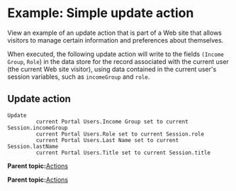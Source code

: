 # Example: Simple update action

View an example of an update action that is part of a Web site that allows visitors to manage certain information and preferences about themselves.

When executed, the following update action will write to the fields `(Income Group`, `Role`\) in the data store for the record associated with the current user \(the current Web site visitor\), using data contained in the current user's session variables, such as `incomeGroup` and `role`.

## Update action

```
Update
  	     current Portal Users.Income Group set to current Session.incomeGroup
  	     current Portal Users.Role set to current Session.role
  	     current Portal Users.Last Name set to current Session.lastName
  	     current Portal Users.Title set to current Session.title 
```

**Parent topic:**[Actions](../pzn/pzn_actions.md)

**Parent topic:**[Actions](../pzn/pzn_actions.md)

